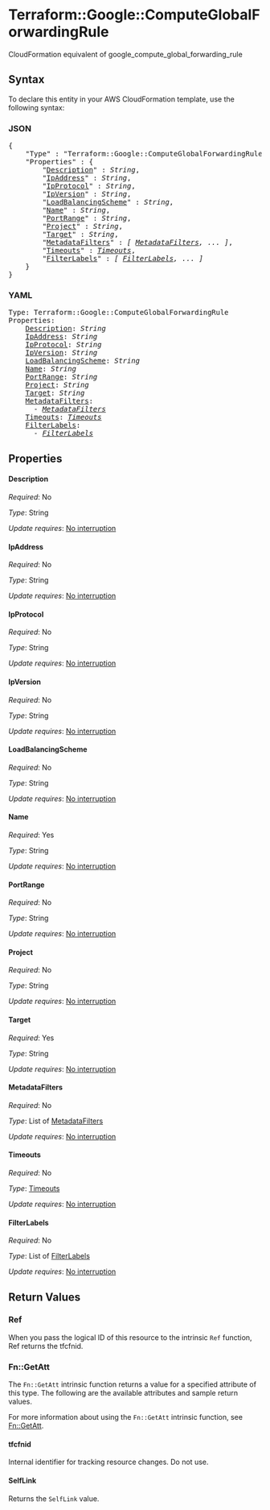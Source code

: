 # Terraform::Google::ComputeGlobalForwardingRule

CloudFormation equivalent of google_compute_global_forwarding_rule

## Syntax

To declare this entity in your AWS CloudFormation template, use the following syntax:

### JSON

<pre>
{
    "Type" : "Terraform::Google::ComputeGlobalForwardingRule",
    "Properties" : {
        "<a href="#description" title="Description">Description</a>" : <i>String</i>,
        "<a href="#ipaddress" title="IpAddress">IpAddress</a>" : <i>String</i>,
        "<a href="#ipprotocol" title="IpProtocol">IpProtocol</a>" : <i>String</i>,
        "<a href="#ipversion" title="IpVersion">IpVersion</a>" : <i>String</i>,
        "<a href="#loadbalancingscheme" title="LoadBalancingScheme">LoadBalancingScheme</a>" : <i>String</i>,
        "<a href="#name" title="Name">Name</a>" : <i>String</i>,
        "<a href="#portrange" title="PortRange">PortRange</a>" : <i>String</i>,
        "<a href="#project" title="Project">Project</a>" : <i>String</i>,
        "<a href="#target" title="Target">Target</a>" : <i>String</i>,
        "<a href="#metadatafilters" title="MetadataFilters">MetadataFilters</a>" : <i>[ <a href="metadatafilters.md">MetadataFilters</a>, ... ]</i>,
        "<a href="#timeouts" title="Timeouts">Timeouts</a>" : <i><a href="timeouts.md">Timeouts</a></i>,
        "<a href="#filterlabels" title="FilterLabels">FilterLabels</a>" : <i>[ <a href="filterlabels.md">FilterLabels</a>, ... ]</i>
    }
}
</pre>

### YAML

<pre>
Type: Terraform::Google::ComputeGlobalForwardingRule
Properties:
    <a href="#description" title="Description">Description</a>: <i>String</i>
    <a href="#ipaddress" title="IpAddress">IpAddress</a>: <i>String</i>
    <a href="#ipprotocol" title="IpProtocol">IpProtocol</a>: <i>String</i>
    <a href="#ipversion" title="IpVersion">IpVersion</a>: <i>String</i>
    <a href="#loadbalancingscheme" title="LoadBalancingScheme">LoadBalancingScheme</a>: <i>String</i>
    <a href="#name" title="Name">Name</a>: <i>String</i>
    <a href="#portrange" title="PortRange">PortRange</a>: <i>String</i>
    <a href="#project" title="Project">Project</a>: <i>String</i>
    <a href="#target" title="Target">Target</a>: <i>String</i>
    <a href="#metadatafilters" title="MetadataFilters">MetadataFilters</a>: <i>
      - <a href="metadatafilters.md">MetadataFilters</a></i>
    <a href="#timeouts" title="Timeouts">Timeouts</a>: <i><a href="timeouts.md">Timeouts</a></i>
    <a href="#filterlabels" title="FilterLabels">FilterLabels</a>: <i>
      - <a href="filterlabels.md">FilterLabels</a></i>
</pre>

## Properties

#### Description

_Required_: No

_Type_: String

_Update requires_: [No interruption](https://docs.aws.amazon.com/AWSCloudFormation/latest/UserGuide/using-cfn-updating-stacks-update-behaviors.html#update-no-interrupt)

#### IpAddress

_Required_: No

_Type_: String

_Update requires_: [No interruption](https://docs.aws.amazon.com/AWSCloudFormation/latest/UserGuide/using-cfn-updating-stacks-update-behaviors.html#update-no-interrupt)

#### IpProtocol

_Required_: No

_Type_: String

_Update requires_: [No interruption](https://docs.aws.amazon.com/AWSCloudFormation/latest/UserGuide/using-cfn-updating-stacks-update-behaviors.html#update-no-interrupt)

#### IpVersion

_Required_: No

_Type_: String

_Update requires_: [No interruption](https://docs.aws.amazon.com/AWSCloudFormation/latest/UserGuide/using-cfn-updating-stacks-update-behaviors.html#update-no-interrupt)

#### LoadBalancingScheme

_Required_: No

_Type_: String

_Update requires_: [No interruption](https://docs.aws.amazon.com/AWSCloudFormation/latest/UserGuide/using-cfn-updating-stacks-update-behaviors.html#update-no-interrupt)

#### Name

_Required_: Yes

_Type_: String

_Update requires_: [No interruption](https://docs.aws.amazon.com/AWSCloudFormation/latest/UserGuide/using-cfn-updating-stacks-update-behaviors.html#update-no-interrupt)

#### PortRange

_Required_: No

_Type_: String

_Update requires_: [No interruption](https://docs.aws.amazon.com/AWSCloudFormation/latest/UserGuide/using-cfn-updating-stacks-update-behaviors.html#update-no-interrupt)

#### Project

_Required_: No

_Type_: String

_Update requires_: [No interruption](https://docs.aws.amazon.com/AWSCloudFormation/latest/UserGuide/using-cfn-updating-stacks-update-behaviors.html#update-no-interrupt)

#### Target

_Required_: Yes

_Type_: String

_Update requires_: [No interruption](https://docs.aws.amazon.com/AWSCloudFormation/latest/UserGuide/using-cfn-updating-stacks-update-behaviors.html#update-no-interrupt)

#### MetadataFilters

_Required_: No

_Type_: List of <a href="metadatafilters.md">MetadataFilters</a>

_Update requires_: [No interruption](https://docs.aws.amazon.com/AWSCloudFormation/latest/UserGuide/using-cfn-updating-stacks-update-behaviors.html#update-no-interrupt)

#### Timeouts

_Required_: No

_Type_: <a href="timeouts.md">Timeouts</a>

_Update requires_: [No interruption](https://docs.aws.amazon.com/AWSCloudFormation/latest/UserGuide/using-cfn-updating-stacks-update-behaviors.html#update-no-interrupt)

#### FilterLabels

_Required_: No

_Type_: List of <a href="filterlabels.md">FilterLabels</a>

_Update requires_: [No interruption](https://docs.aws.amazon.com/AWSCloudFormation/latest/UserGuide/using-cfn-updating-stacks-update-behaviors.html#update-no-interrupt)

## Return Values

### Ref

When you pass the logical ID of this resource to the intrinsic `Ref` function, Ref returns the tfcfnid.

### Fn::GetAtt

The `Fn::GetAtt` intrinsic function returns a value for a specified attribute of this type. The following are the available attributes and sample return values.

For more information about using the `Fn::GetAtt` intrinsic function, see [Fn::GetAtt](https://docs.aws.amazon.com/AWSCloudFormation/latest/UserGuide/intrinsic-function-reference-getatt.html).

#### tfcfnid

Internal identifier for tracking resource changes. Do not use.

#### SelfLink

Returns the <code>SelfLink</code> value.

